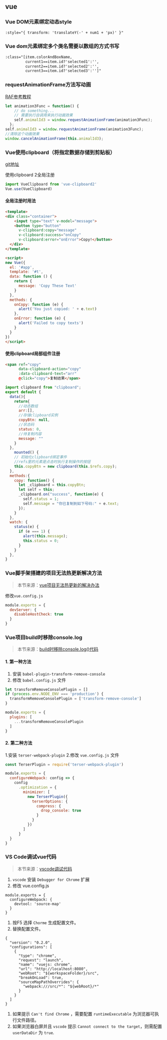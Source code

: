 ## vue

### Vue DOM元素绑定动态style

```html
:style="{ transform: 'translateY(-' + num1 + 'px)' }"
```

### Vue dom元素绑定多个类名需要以数组的方式书写

```html
:class="[item.colorAndBoxName,
         current1==item.id?'selected1':'',
         current2==item.id?'selected2':'',
         current3==item.id?'selected3':'']"
```

### requestAnimationFrame方法写动画

[RAF参考教程](https://javascript.ruanyifeng.com/htmlapi/requestanimationframe.html#toc0)

```javascript
let animation3Func = function() {
    // do something...
    // 需要执行自调用来执行动画效果
    self.animalId3 = window.requestAnimationFrame(animation3Func);
  };
self.animalId3 = window.requestAnimationFrame(animation3Func);
//清除这个动画效果
window.cancelAnimationFrame(this.animalId3);
```

### Vue使用clipboard（将指定数据存储到剪贴板）

[git地址](https://github.com/zenorocha/clipboard.js)

使用clipboard 2全局注册

```javascript
import VueClipboard from 'vue-clipboard2'
Vue.use(VueClipboard)
```


#### 全局注册时用法

```html
<template>
<div class="container">
    <input type="text" v-model="message">
    <button type="button"
      v-clipboard:copy="message"
      v-clipboard:success="onCopy"
      v-clipboard:error="onError">Copy!</button>
  </div>
</template>

<script>
new Vue({
  el: '#app',
  template: '#t',
  data: function () {
    return {
      message: 'Copy These Text'
    }
  },
  methods: {
    onCopy: function (e) {
      alert('You just copied: ' + e.text)
    },
    onError: function (e) {
      alert('Failed to copy texts')
    }
  }
})
</script>
```



#### 使用clipboard局部组件注册

```html
<span ref="copy"
      data-clipboard-action="copy"
      :data-clipboard-text="arr"
      @click="copy">复制结果</span>
```



```javascript
import clipboard from "clipboard";
export default {
  data(){
    return{
      //动态数组
      arr:[],
      //存储clipboard实例
      copyBtn: null,
      //状态码
      status: 0,
      //待复制内容
      message: ""
    }
  },
    mounted() {
    // 初始化clipboard绑定事件
    //refs里的元素是点击时执行复制操作的按钮
    this.copyBtn = new clipboard(this.$refs.copy);
  },
  methods:{
    copy: function() {
      let _clipboard = this.copyBtn;
      let self = this;
      _clipboard.on("success", function(e) {
        self.status = 1;
        self.message = "你已复制到如下号码:" + e.text;
      });
    }
  },
  watch: {
    status(e) {
      if (e === 1) {
        alert(this.message);
        this.status = 0;
      }
    }
  },
}

```



### Vue脚手架搭建的项目无法热更新解决方法

> 本节来源：[vue项目无法热更新的解决办法](https://note.youdao.com/ynoteshare1/index.html?id=d30efe4bd16a9c084182046c85954876&type=note&from=groupmessage)

修改`vue.config.js`

```js
module.exports = {
  devServer: {
    disableHostCheck: true
  }
}
```



### Vue项目build时移除console.log

> 本节来源：[build时移除console.log()代码](https://note.youdao.com/ynoteshare1/index.html?id=85f391635c44b22275b9f75757c6e2f7&type=note&from=groupmessage)

#### 1. 第一种方法

1. 安装 `babel-plugin-transform-remove-console`
2. 修改 `babel.config.js` 文件

```js
let transformRemoveConsolePlugin = []
if (process.env.NODE_ENV === 'production') {
  transformRemoveConsolePlugin = ['transform-remove-console']
}

module.exports = {
  plugins: [
    ...transformRemoveConsolePlugin
  ]
}
```

#### 2. 第二种方法

1.安装 `terser-webpack-plugin`
2.修改 `vue.config.js` 文件

```js
const TerserPlugin = require('terser-webpack-plugin')

module.exports = {
  configureWebpack: config => {
    config
      .optimization = {
        minimizer: [
          new TerserPlugin({
            terserOptions: {
              compress: {
                drop_console: true
              }
            }
          })
        ]
      }
  }
}
```



### VS Code调试vue代码

> 本节来源：[vscode调试代码](https://note.youdao.com/ynoteshare1/index.html?id=2260a2d0b4954fb48c3fc75d76b8b807&type=note&from=groupmessage)

1. `vscode` 安装 `Debugger for Chrome` 扩展
2. 修改 vue.config.js

```
module.exports = {
  configureWebpack: {
    devtool: 'source-map'
  }
}
```

1. 按F5 选择 `Chorme` 生成配置文件。
2. 替换配置文件。

```
{
  "version": "0.2.0",
  "configurations": [
    {
      "type": "chrome",
      "request": "launch",
      "name": "vuejs: chrome",
      "url": "http://localhost:8080",
      "webRoot": "${workspaceFolder}/src",
      "breakOnLoad": true,
      "sourceMapPathOverrides": {
        "webpack:///src/*": "${webRoot}/*"
      }
    }
  ]
}
```

1. 如果提示 `Can't find Chrome` ，需要配置 `runtimeExecutable` 为浏览器可执行文件路径。
2. 如果浏览器白屏并且 `vscode` 提示 `Cannot connect to the target`，则需配置 `userDataDir` 为 `true`.